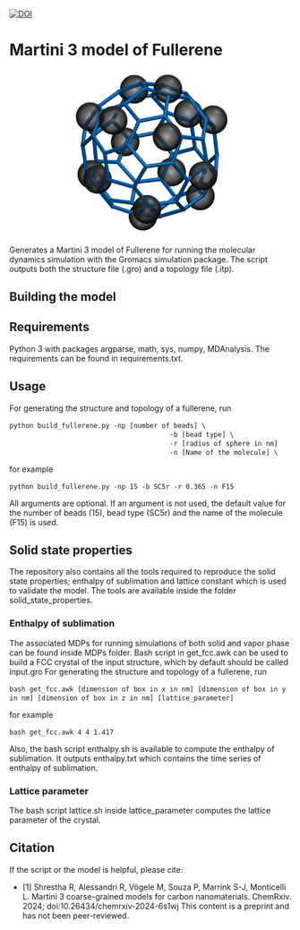 [![DOI](https://zenodo.org/badge/781855086.svg)](https://doi.org/10.5281/zenodo.14825680)
# Martini 3 model of Fullerene
<p align="center">
<img src="fullerene_M3.png" width="300">
</p>

Generates a Martini 3 model of Fullerene for running the molecular dynamics simulation with the Gromacs simulation package. The script outputs both the structure file (.gro) and a topology file (.itp).


## Building the model


## Requirements

Python 3 with packages argparse, math, sys, numpy, MDAnalysis. The requirements can be found in requirements.txt.

## Usage

For generating the structure and topology of a fullerene, run
 ```
 python build_fullerene.py -np [number of beads] \
                                         -b [bead type] \
                                         -r [radius of sphere in nm]
                                         -n [Name of the molecule] \
 ```                                  

for example

    python build_fullerene.py -np 15 -b SC5r -r 0.365 -n F15

All arguments are optional. If an argument is not used, the default value for the number of beads (15), bead type (SC5r) and the name of the molecule (F15) is used.



## Solid state properties

The repository also contains all the tools required to reproduce the solid state properties; enthalpy of sublimation and lattice constant which is used to validate the model. The tools are available inside the folder solid_state_properties.

### Enthalpy of sublimation

The associated MDPs for running simulations of both solid and vapor phase can be found inside MDPs folder. Bash script in get_fcc.awk can be used to build a FCC crystal of the input structure, which by default should be called input.gro
For generating the structure and topology of a fullerene, run
 ```
 bash get_fcc.awk [dimension of box in x in nm] [dimension of box in y in nm] [dimension of box in z in nm] [lattice_parameter]

 ```   
 for example

    bash get_fcc.awk 4 4 1.417                              
Also, the bash script enthalpy.sh is available to compute the enthalpy of sublimation. It outputs enthalpy.txt which contains the time series of enthalpy of sublimation.

### Lattice parameter

The bash script lattice.sh inside lattice_parameter computes the lattice parameter of the crystal.


## Citation

If the script or the model is helpful, please cite:
- [1] Shrestha R, Alessandri R, Vögele M, Souza P, Marrink S-J, Monticelli L. Martini 3 coarse-grained models for carbon nanomaterials. ChemRxiv. 2024; doi:10.26434/chemrxiv-2024-6s1wj  This content is a preprint and has not been peer-reviewed.





